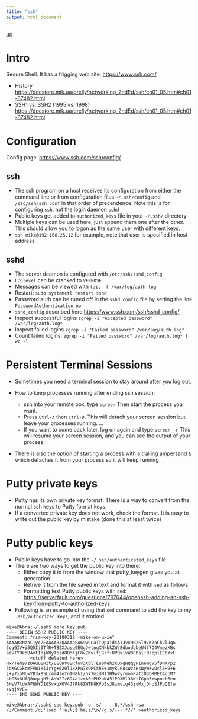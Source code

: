 ```yaml
---
title: "ssh"
output: html_document
---
```

[up](https://mikewise2718.github.io/markdowndocs/)

# Intro
Secure Shell. It has a frigging web site: <https://www.ssh.com/>
- History <https://docstore.mik.ua/orelly/networking_2ndEd/ssh/ch01_05.htm#ch01-87482.html>
- SSH1 vs. SSH2 (1995 vs. 1998) <https://docstore.mik.ua/orelly/networking_2ndEd/ssh/ch01_05.htm#ch01-87482.html>

# Configuration
Config page: <https://www.ssh.com/ssh/config/>

## ssh
- The ssh program on a host receives its configuration from either the command line or from configuration files `~/.ssh/config` and `/etc/ssh/ssh_conf` in that order of precendence. Note this is for configuring `ssh`, not the login daemon `sshd`
- Public keys get added to `authorized_keys` file in your `~/.ssh/` directory
- Multiple keys can be used here, just append them one after the other. This should allow you to logon as the same user with different keys.
- `ssh mike@192.168.25.12` for example, note that user is specified in host address




## sshd
- The server deamon is configured with `/etc/ssh/sshd_config`
- `Loglevel` can be cranked to `VERBOSE`
- Messages can be viewed with `tail -f /var/log/auth.log`
- Restart: `sudo systemctl restart sshd`
- Password auth can be runed off in the `sshd_config` file by setting the line `PasswordAuthentication no`
- `sshd_config` described here <https://www.ssh.com/ssh/sshd_config/>
- Inspect successful logins `zgrep -i "Accepted password" /var/log/auth.log*`
- Inspect failed logins `zgrep -i "Failed password" /var/log/auth.log*`
- Count failed logins: `zgrep -i "Failed password" /var/log/auth.log* | wc -l`

# Persistent Terminal Sessions
- Sometimes you need a terminal session to stay around after you log out.<br>

- How to keep processes running after ending ssh session:
  - ssh into your remote box. type `screen` Then start the process you want.
  - Press `Ctrl-A` then `Ctrl-D`. This will detach your screen session but leave your processes running. ...
  - If you want to come back later, log on again and type `screen -r` This will resume your screen session, and you can see the output of your process.

- There is also the option of starting a process with a trailing ampersand `&` which detaches it from your process so it will keep running

# Putty private keys
- Putty has its own private key format. There is a way to convert from the normal ssh keys to Putty format keys.
- If a converted private key does not work, check the format. It is easy to write out the public key by mistake (done this at least twice)

# Putty public keys
- Public keys have to go into the `~/.ssh/authenticated_keys` file
- There are two ways to get the public key into there:
  - Either copy it in from the window that putty_keygen gives you at generation
  - Retrive it from the file saved in text and format it with `sed` as follows
  - Formatting text Putty public keys with `sed`: <https://serverfault.com/questions/797044/openssh-adding-an-ssh-key-from-putty-to-authorized-keys>
- Following is an example of using that `sed` command to add the key to my `.ssh/authorized_keys`, and it worked
```
mike@Abra:~/.ssh$ more key.pub
---- BEGIN SSH2 PUBLIC KEY ----
Comment: "rsa-key-20180312 -mike-on-uxie"
AAAAB3NzaC1yc2EAAAABJQAAAgEA69wCLaTiQp4idsAI3vxHBZSl9/KZaCk2lJqG
5cgGIV+i5Q5Ij0TfR+TB2XJasq9EQgJwtngXNkbkZWj8dbodbbeU4f7O4VmezXBs
aevTYOkbBAvtIojWByT6sd8QMXjC8vZKvlfjGrf+UPQkivW8CBsi+0JppiEE6YxF
         <stuff deleted here>
Hx/Tem97zDAuUERZt/BECHVvBRfov3XblTEuoWeh2XOxgNQqyHIn6mgV5fDHK/p2
3dXGCGkcmFVW1kiJrYg+620lJ8XPu78QPC5hE+1mykCGusWzzHsNyW+vOcl6H9+6
j+y7xoMLwYB3x85Lxmm4loTnIH8kI/577midN13H9w7yrmomFattO3bRMEC4cpM7
sbG5xhUfQ0uqzgH5iAsW2Iz694a1zrA0tPH2aKA51POXMl36KtIGph3+wpocb6eu
5HsV7luWAF6WYD1GSvxqXUV4J7Rk8ZWTK8KVpSsJ8zmviq43jvMxjDhpSJPpQEfw
+VqjVVE=
---- END SSH2 PUBLIC KEY ----

mike@Abra:~/.ssh$ sed key.pub -e 's/---- B.*/ssh-rsa /;/Comment:/d;'|sed ':a;N;$!ba;s/\n//g;s/---.*//' >authorized_keys
```
